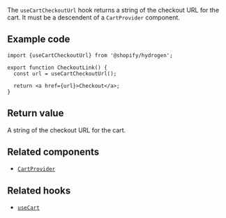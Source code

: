 <!-- This file is generated from the source code. Edit the files in /packages/hydrogen/src/hooks/useCartCheckoutUrl and run 'yarn generate-docs' at the root of this repo. -->

The `useCartCheckoutUrl` hook returns a string of the checkout URL for the cart. It must be a descendent of a `CartProvider` component.

## Example code

```tsx
import {useCartCheckoutUrl} from '@shopify/hydrogen';

export function CheckoutLink() {
  const url = useCartCheckoutUrl();

  return <a href={url}>Checkout</a>;
}
```

## Return value

A string of the checkout URL for the cart.

## Related components

- [`CartProvider`](/api/hydrogen/components/cart/cartprovider)

## Related hooks

- [`useCart`](/api/hydrogen/hooks/cart/usecart)
